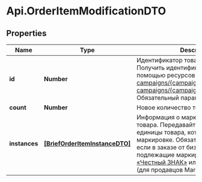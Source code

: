 # Api.OrderItemModificationDTO

## Properties

Name | Type | Description | Notes
------------ | ------------- | ------------- | -------------
**id** | **Number** | Идентификатор товара в рамках заказа.  Получить идентификатор можно с помощью ресурсов [GET campaigns/{campaignId}/orders](../../reference/orders/getOrders.md) или [GET campaigns/{campaignId}/orders/{orderId}](../../reference/orders/getOrder.md).  Обязательный параметр.  | 
**count** | **Number** | Новое количество товара. | 
**instances** | [**[BriefOrderItemInstanceDTO]**](BriefOrderItemInstanceDTO.md) | Информация о маркировке единиц товара.  Передавайте в запросе все единицы товара, который подлежит маркировке.  Обязательный параметр, если в заказе от бизнеса есть товары, подлежащие маркировке в системе [«Честный ЗНАК»](https://честныйзнак.рф/) или [«ASL BELGISI»](https://aslbelgisi.uz) (для продавцов Market Yandex Go).  | [optional] 


